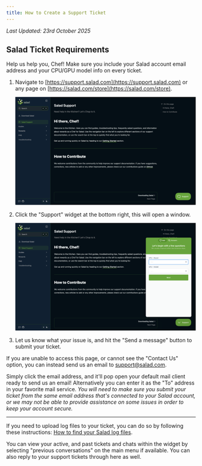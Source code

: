 ```yaml
---
title: How to Create a Support Ticket
---
```


_Last Updated: 23rd October 2025_

## Salad Ticket Requirements

Help us help you, Chef! Make sure you include your Salad account email address and your CPU/GPU model info on every
ticket.

1. Navigate to [https://support.salad.com](https://support.salad.com) or any page on
   [https://salad.com/store](https://salad.com/store).

   ![Screenshot of Salad Support website](../../../../content/images/guides/your-pc/how-to-create-a-support-ticket-1.png)

2. Click the "Support" widget at the bottom right, this will open a window.

   ![Screenshot of Salad Support contact widget](../../../../content/images/guides/your-pc/how-to-create-a-support-ticket-2.png)

3. Let us know what your issue is, and hit the "Send a message" button to submit your ticket.

If you are unable to access this page, or cannot see the "Contact Us" option, you can instead send us an email to
[support@salad.com](mailto:support@salad.com?subject=I%20need%20help%20with%20Salad%21&body=Hi%20there%21%20I%20need%20help%20with..).

Simply click the email address, and it'll pop open your default mail client ready to send us an email! Alternatively you
can enter it as the "To" address in your favorite mail service. _You will need to make sure you submit your ticket from
the same email address that's connected to your Salad account, or we may not be able to provide assistance on some
issues in order to keep your account secure._

---

If you need to upload log files to your ticket, you can do so by following these instructions:
[How to find your Salad log files](/docs/guides/using-salad/how-to-find-your-salad-log-files).

You can view your active, and past tickets and chats within the widget by selecting "previous conversations" on the main
menu if available. You can also reply to your support tickets through here as well.
